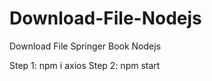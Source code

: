 # Download-File-Nodejs
Download File Springer Book Nodejs

Step 1:
   npm i axios
Step 2:
  npm start

